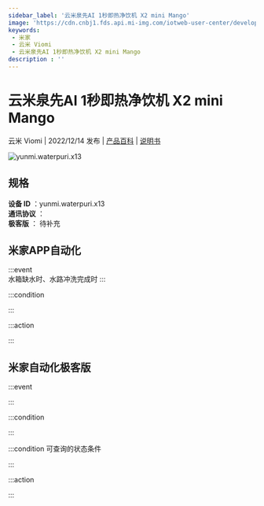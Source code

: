 ```yaml
---
sidebar_label: '云米泉先AI 1秒即热净饮机 X2 mini Mango'
image: 'https://cdn.cnbj1.fds.api.mi-img.com/iotweb-user-center/developer_1679048027576Le91K5ab.png?GalaxyAccessKeyId=AKVGLQWBOVIRQ3XLEW&Expires=9223372036854775807&Signature=pdI7GOSWIJ03z4ubZxXal+7ZKVM='
keywords: 
 - 米家
 - 云米 Viomi
 - 云米泉先AI 1秒即热净饮机 X2 mini Mango
description : ''
---
```

# 云米泉先AI 1秒即热净饮机 X2 mini Mango

云米 Viomi | 2022/12/14 发布 | [产品百科](https://home.mi.com/webapp/content/baike/product/index.html?model=yunmi.waterpuri.x13/) | [说明书](https://home.mi.com/views/introduction.html?model=yunmi.waterpuri.x13&region=cn)

![yunmi.waterpuri.x13](https://cdn.cnbj1.fds.api.mi-img.com/iotweb-user-center/developer_1679048027576Le91K5ab.png?GalaxyAccessKeyId=AKVGLQWBOVIRQ3XLEW&Expires=9223372036854775807&Signature=pdI7GOSWIJ03z4ubZxXal+7ZKVM=)

## 规格  
> 
**设备 ID** ：yunmi.waterpuri.x13  
**通讯协议** ：  
**极客版**  ： 待补充 


## 米家APP自动化  

:::event  
水箱缺水时、水路冲洗完成时
:::

:::condition  

:::

:::action   

:::

## 米家自动化极客版  

:::event  

:::

:::condition  

:::

:::condition 可查询的状态条件  

:::

:::action  

:::

        
